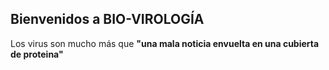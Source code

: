 ## Bienvenidos a BIO-VIROLOGÍA

Los virus son mucho más que **"una mala noticia envuelta en una cubierta de proteina"**
